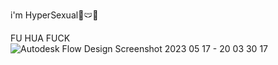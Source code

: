 i'm HyperSexual🔞🩲👙

FU HUA FUCK
![Autodesk Flow Design Screenshot 2023 05 17 - 20 03 30 17](https://github.com/NoelGIJR/NoelGIJR/assets/115152799/a3de9440-79c3-40bb-bf69-f988cdba1e5b)
